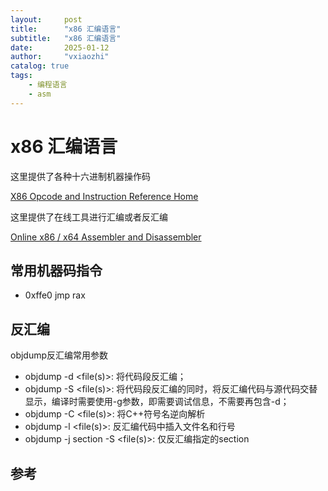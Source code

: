```yaml
---
layout:     post
title:      "x86 汇编语言"
subtitle:   "x86 汇编语言"
date:       2025-01-12
author:     "vxiaozhi"
catalog: true
tags:
    - 编程语言
    - asm
---
```


# x86 汇编语言

这里提供了各种十六进制机器操作码

[X86 Opcode and Instruction Reference Home](http://ref.x86asm.net/coder64.html#xCB)

这里提供了在线工具进行汇编或者反汇编

[Online x86 / x64 Assembler and Disassembler](https://defuse.ca/online-x86-assembler.htm)


## 常用机器码指令

- 0xffe0   jmp rax

  
## 反汇编

objdump反汇编常用参数

- objdump -d <file(s)>: 将代码段反汇编；
- objdump -S <file(s)>: 将代码段反汇编的同时，将反汇编代码与源代码交替显示，编译时需要使用-g参数，即需要调试信息，不需要再包含-d；
- objdump -C <file(s)>: 将C++符号名逆向解析
- objdump -l <file(s)>: 反汇编代码中插入文件名和行号
- objdump -j section -S <file(s)>: 仅反汇编指定的section

## 参考

